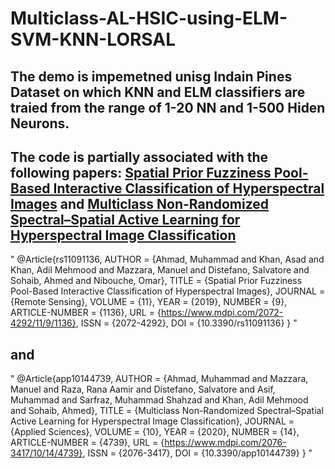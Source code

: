 # Multiclass-AL-HSIC-using-ELM-SVM-KNN-LORSAL

## The demo is impemetned unisg Indain Pines Dataset on which KNN and ELM classifiers are traied from the range of 1-20 NN and 1-500 Hiden Neurons.

## The code is partially associated with the following papers: [Spatial Prior Fuzziness Pool-Based Interactive Classification of Hyperspectral Images](https://www.mdpi.com/2072-4292/11/9/1136) and [Multiclass Non-Randomized Spectral–Spatial Active Learning for Hyperspectral Image Classification](https://www.mdpi.com/2076-3417/10/14/4739)


"
@Article{rs11091136,
AUTHOR = {Ahmad, Muhammad and Khan, Asad and Khan, Adil Mehmood and Mazzara, Manuel and Distefano, Salvatore and Sohaib, Ahmed and Nibouche, Omar},
TITLE = {Spatial Prior Fuzziness Pool-Based Interactive Classification of Hyperspectral Images},
JOURNAL = {Remote Sensing},
VOLUME = {11},
YEAR = {2019},
NUMBER = {9},
ARTICLE-NUMBER = {1136},
URL = {https://www.mdpi.com/2072-4292/11/9/1136},
ISSN = {2072-4292},
DOI = {10.3390/rs11091136}
}
"

## and 

"
@Article{app10144739,
AUTHOR = {Ahmad, Muhammad and Mazzara, Manuel and Raza, Rana Aamir and Distefano, Salvatore and Asif, Muhammad and Sarfraz, Muhammad Shahzad and Khan, Adil Mehmood and Sohaib, Ahmed},
TITLE = {Multiclass Non-Randomized Spectral–Spatial Active Learning for Hyperspectral Image Classification},
JOURNAL = {Applied Sciences},
VOLUME = {10},
YEAR = {2020},
NUMBER = {14},
ARTICLE-NUMBER = {4739},
URL = {https://www.mdpi.com/2076-3417/10/14/4739},
ISSN = {2076-3417},
DOI = {10.3390/app10144739}
}
"
